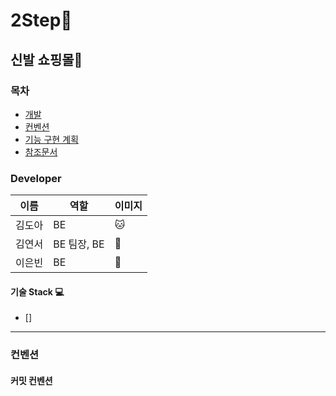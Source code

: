 # 2Step👟

## 신발 쇼핑몰🛒

### 목차

- [개발](#개발)
- [컨벤션](#컨벤션)
- [기능 구현 계획](#기능-구현-계획)
- [참조문서](#참조문서)

### Developer

| 이름  | 역할     | 이미지 |
|-------|----------|--------|
| 김도아 | BE | 🐱 |
| 김연서 | BE 팀장, BE   | 🐼 |
| 이은빈 | BE | 🦝 |

#### 기술 Stack 💻
 
- []

---

### 컨벤션

#### 커밋 컨벤션

